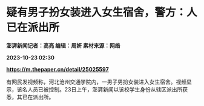 # 疑有男子扮女装进入女生宿舍，警方：人已在派出所
**澎湃新闻记者：高亮 编辑：周妍 素材来源：网络**

**2023-10-23 02:30**

**https://m.thepaper.cn/detail/25025597**

有网民发视频称，河北沧州交通学院内，一男子男扮女装进入女生宿舍。视频显示，该名人员已被控制。23日上午，澎湃新闻以该校学生身份从辖区派出所获悉，其已在派出所。